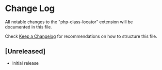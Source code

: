 # Change Log

All notable changes to the "php-class-locator" extension will be documented in this file.

Check [Keep a Changelog](http://keepachangelog.com/) for recommendations on how to structure this file.

## [Unreleased]

- Initial release